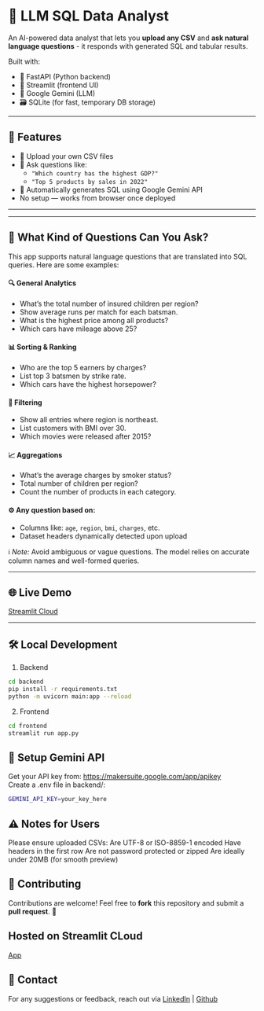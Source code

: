 # 🧠 LLM SQL Data Analyst

An AI-powered data analyst that lets you **upload any CSV** and **ask natural language questions** - it responds with generated SQL and tabular results.

Built with:
- 🐍 FastAPI (Python backend)
- 🎈 Streamlit (frontend UI)
- 🤖 Google Gemini (LLM)
- 🗃️ SQLite (for fast, temporary DB storage)

---

## 🚀 Features

- 📂 Upload your own CSV files
- 💬 Ask questions like:  
  - `"Which country has the highest GDP?"`  
  - `"Top 5 products by sales in 2022"`
- 🧠 Automatically generates SQL using Google Gemini API
- No setup — works from browser once deployed

---

---

## 💬 What Kind of Questions Can You Ask?

This app supports natural language questions that are translated into SQL queries. Here are some examples:

#### 🔍 General Analytics
- What’s the total number of insured children per region?
- Show average runs per match for each batsman.
- What is the highest price among all products?
- Which cars have mileage above 25?

#### 📊 Sorting & Ranking
- Who are the top 5 earners by charges?
- List top 3 batsmen by strike rate.
- Which cars have the highest horsepower?

#### 📌 Filtering
- Show all entries where region is northeast.
- List customers with BMI over 30.
- Which movies were released after 2015?

#### 📈 Aggregations
- What’s the average charges by smoker status?
- Total number of children per region?
- Count the number of products in each category.

#### ⚙️ Any question based on:
- Columns like: `age`, `region`, `bmi`, `charges`, etc.
- Dataset headers dynamically detected upon upload


ℹ️ *Note:* Avoid ambiguous or vague questions. The model relies on accurate column names and well-formed queries.

---

## 🌐 Live Demo

[Streamlit Cloud](https://streamlit.io/cloud)

---

## 🛠️ Local Development

1. Backend

```bash
cd backend
pip install -r requirements.txt
python -m uvicorn main:app --reload
```

2. Frontend

```bash
cd frontend
streamlit run app.py
```

## 🔐 Setup Gemini API

Get your API key from: https://makersuite.google.com/app/apikey <br>
Create a .env file in backend/:

```bash
GEMINI_API_KEY=your_key_here
```


## ⚠️ Notes for Users
Please ensure uploaded CSVs:
Are UTF-8 or ISO-8859-1 encoded
Have headers in the first row
Are not password protected or zipped
Are ideally under 20MB (for smooth preview)


## 🤝 Contributing
Contributions are welcome! Feel free to **fork** this repository and submit a **pull request**. 🚀

## Hosted on Streamlit CLoud
[App]([url](https://llm_sql_data_analyst.streamlit.app))

## 📧 Contact
For any suggestions or feedback, reach out via [LinkedIn](https://www.linkedin.com/in/kintur-shah/) | [Github](https://github.com/kinturkt)
